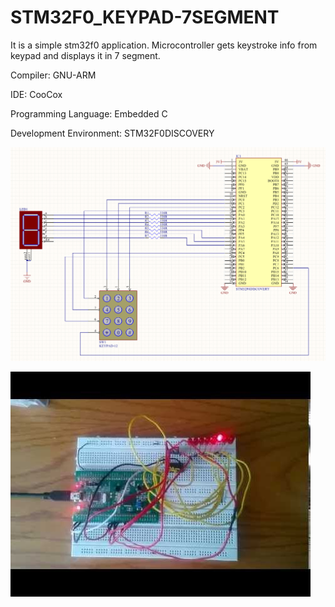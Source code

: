 STM32F0_KEYPAD-7SEGMENT
=======================
It is a simple stm32f0 application. Microcontroller gets keystroke info from keypad and displays it in 7 segment.

Compiler: GNU-ARM

IDE:  CooCox

Programming Language: Embedded C

Development Environment:  STM32F0DISCOVERY


[![STM32F0_KEYPAD-7SEGMENT_schematic](https://github.com/aytacdilek/STM32F0_KEYPAD-7SEGMENT/blob/master/hardware/KEYPAD_7SEGMENT.png?raw=true)](#features)

[![Youtube Video Demo](https://github.com/aytacdilek/STM32F0_74HC595/blob/master/hardware/thumbnail.jpg?raw=true)](http://www.youtube.com/watch?v=IGCiHr_uP4Y)
